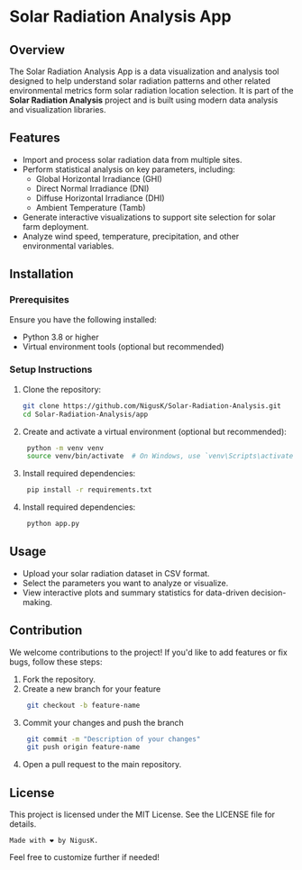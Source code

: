 # Solar Radiation Analysis App

## Overview

The Solar Radiation Analysis App is a data visualization and analysis tool designed to help understand solar radiation patterns and other related environmental metrics form solar radiation location selection. It is part of the **Solar Radiation Analysis** project and is built using modern data analysis and visualization libraries.

## Features

- Import and process solar radiation data from multiple sites.
- Perform statistical analysis on key parameters, including:
  - Global Horizontal Irradiance (GHI)
  - Direct Normal Irradiance (DNI)
  - Diffuse Horizontal Irradiance (DHI)
  - Ambient Temperature (Tamb)
- Generate interactive visualizations to support site selection for solar farm deployment.
- Analyze wind speed, temperature, precipitation, and other environmental variables.

## Installation

### Prerequisites

Ensure you have the following installed:
- Python 3.8 or higher
- Virtual environment tools (optional but recommended)

### Setup Instructions

1. Clone the repository:
   ```bash
   git clone https://github.com/NigusK/Solar-Radiation-Analysis.git
   cd Solar-Radiation-Analysis/app

2. Create and activate a virtual environment (optional but recommended):
   ```bash
    python -m venv venv
    source venv/bin/activate  # On Windows, use `venv\Scripts\activate`

3. Install required dependencies:
   ```bash
    pip install -r requirements.txt

4. Install required dependencies:
   ```bash
    python app.py

## Usage
* Upload your solar radiation dataset in CSV format.
* Select the parameters you want to analyze or visualize.
* View interactive plots and summary statistics for data-driven decision-making.

## Contribution
We welcome contributions to the project! If you'd like to add features or fix bugs, follow these steps:

1. Fork the repository.
2. Create a new branch for your feature
   ```bash
    git checkout -b feature-name

3. Commit your changes and push the branch
   ```bash
    git commit -m "Description of your changes"
    git push origin feature-name
4. Open a pull request to the main repository.

## License
This project is licensed under the MIT License. See the LICENSE file for details.


`Made with ❤️ by NigusK.`

Feel free to customize further if needed!







